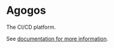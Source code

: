 # Agogos

The CI/CD platform.

See [documentation for more information](https://agogos.pages.redhat.com/agogos/).
